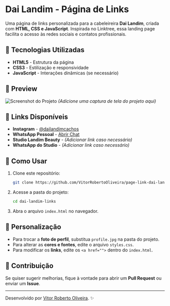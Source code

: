 # Dai Landim - Página de Links

Uma página de links personalizada para a cabeleireira **Dai Landim**, criada com **HTML, CSS e JavaScript**. Inspirada no Linktree, essa landing page facilita o acesso às redes sociais e contatos profissionais.

## 🚀 Tecnologias Utilizadas

- **HTML5** - Estrutura da página
- **CSS3** - Estilização e responsividade
- **JavaScript** - Interações dinâmicas (se necessário)

## 📸 Preview

![Screenshot do Projeto](preview.png) *(Adicione uma captura de tela do projeto aqui)*

## 🔗 Links Disponíveis

- **Instagram** - [@dailandimcachos](https://www.instagram.com/dailandimcachos)
- **WhatsApp Pessoal** - [Abrir Chat](https://wa.me/seunumerodetelefone)
- **Studio Landim Beauty** - *(Adicionar link caso necessário)*
- **WhatsApp do Studio** - *(Adicionar link caso necessário)*

## 📌 Como Usar

1. Clone este repositório:
   ```bash
   git clone https://github.com/VitorRobertoOliveira/page-link-dai-landim.git
   ```
2. Acesse a pasta do projeto:
   ```bash
   cd dai-landim-links
   ```
3. Abra o arquivo `index.html` no navegador.

## 🎨 Personalização

- Para trocar a **foto de perfil**, substitua `profile.jpg` na pasta do projeto.
- Para alterar as **cores e fontes**, edite o arquivo `styles.css`.
- Para modificar os **links**, edite os `<a href="">` dentro do `index.html`.

## 🌟 Contribuição

Se quiser sugerir melhorias, fique à vontade para abrir um **Pull Request** ou enviar um **Issue**.

---

Desenvolvido por [Vitor Roberto Oliveira](https://github.com/seuusuario). ✨


